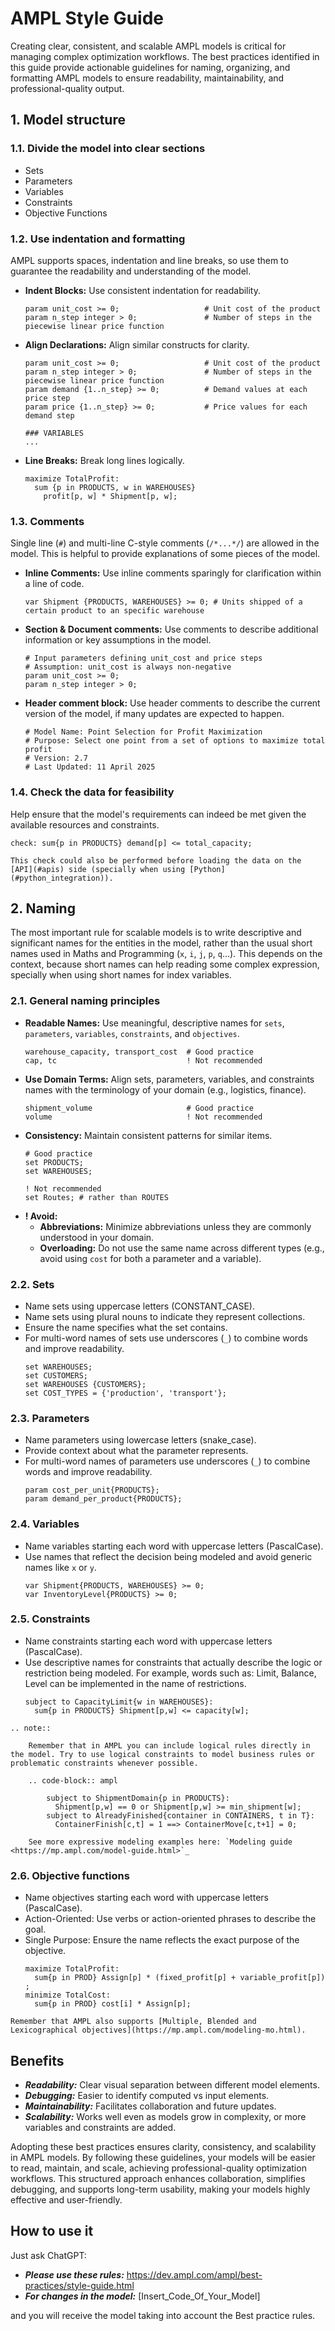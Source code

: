 # AMPL Style Guide

Creating clear, consistent, and scalable AMPL models is critical for managing complex optimization workflows. The best practices identified in this guide provide actionable guidelines for naming, organizing, and formatting AMPL models to ensure readability, maintainability, and professional-quality output.

## 1. Model structure

### 1.1. Divide the model into clear sections

  - Sets
  - Parameters
  - Variables
  - Constraints
  - Objective Functions

### 1.2. Use indentation and formatting

AMPL supports spaces, indentation and line breaks, so use them to guarantee the readability and understanding of the model.

- **Indent Blocks:** Use consistent indentation for readability.
  ```ampl
  param unit_cost >= 0;                   # Unit cost of the product
  param n_step integer > 0;               # Number of steps in the piecewise linear price function
  ```
- **Align Declarations:** Align similar constructs for clarity.
    ```ampl
    param unit_cost >= 0;                   # Unit cost of the product
    param n_step integer > 0;               # Number of steps in the piecewise linear price function
    param demand {1..n_step} >= 0;          # Demand values at each price step
    param price {1..n_step} >= 0;           # Price values for each demand step
  
    ### VARIABLES
    ...
    ```
- **Line Breaks:** Break long lines logically.
  ```ampl
  maximize TotalProfit: 
    sum {p in PRODUCTS, w in WAREHOUSES}
      profit[p, w] * Shipment[p, w];
  ```

### 1.3. Comments

Single line (`#`) and multi-line C-style comments (`/*...*/`) are allowed in the model. This is helpful to provide explanations of some pieces of the model.

- **Inline Comments:** Use inline comments sparingly for clarification within a line of code.
  ```ampl
  var Shipment {PRODUCTS, WAREHOUSES} >= 0; # Units shipped of a certain product to an specific warehouse
  ```
- **Section & Document comments:** Use comments to describe additional information or key assumptions in the model.
  ```ampl
  # Input parameters defining unit_cost and price steps
  # Assumption: unit_cost is always non-negative
  param unit_cost >= 0;                   
  param n_step integer > 0;
  ```

- **Header comment block:** Use header comments to describe the current version of the model, if many updates are expected to happen.
  ```ampl
  # Model Name: Point Selection for Profit Maximization
  # Purpose: Select one point from a set of options to maximize total profit
  # Version: 2.7
  # Last Updated: 11 April 2025
  ```

### 1.4. Check the data for feasibility

Help ensure that the model's requirements can indeed be met given the available resources and constraints.
  ```ampl
  check: sum{p in PRODUCTS} demand[p] <= total_capacity;
  ```

```{note}
This check could also be performed before loading the data on the [API](#apis) side (specially when using [Python](#python_integration)).
```

## 2. Naming

The most important rule for scalable models is to write descriptive and significant names for the entities in the model, rather than the usual short names used in Maths and Programming (`x`, `i`, `j`, `p`, `q`...). This depends on the context, because short names can help reading some complex expression, specially when using short names for index variables.

### 2.1. General naming principles

- **Readable Names:** Use meaningful, descriptive names for `sets`, `parameters`, `variables`, `constraints`, and `objectives`.    
  ```ampl
  warehouse_capacity, transport_cost  # Good practice
  cap, tc                             ! Not recommended
  ```
- **Use Domain Terms:** Align sets, parameters, variables, and constraints names with the terminology of your domain (e.g., logistics, finance).  
  ```ampl
  shipment_volume                     # Good practice
  volume                              ! Not recommended
  ```
- **Consistency:** Maintain consistent patterns for similar items.  
  ```ampl
  # Good practice
  set PRODUCTS;
  set WAREHOUSES;
  
  ! Not recommended  
  set Routes; # rather than ROUTES
  ```
- **! Avoid:**
  - **Abbreviations:** Minimize abbreviations unless they are commonly understood in your domain.
  - **Overloading:** Do not use the same name across different types (e.g., avoid using `cost` for both a parameter and a variable).

### 2.2. Sets

- Name sets using uppercase letters (CONSTANT_CASE).
- Name sets using plural nouns to indicate they represent collections.
- Ensure the name specifies what the set contains.
- For multi-word names of sets use underscores (`_`) to combine words and improve readability.
  ```ampl
  set WAREHOUSES;
  set CUSTOMERS;
  set WAREHOUSES {CUSTOMERS};
  set COST_TYPES = {'production', 'transport'};
  ```

### 2.3. Parameters

- Name parameters using lowercase letters (snake_case).
- Provide context about what the parameter represents.
- For multi-word names of parameters use underscores (`_`) to combine words and improve readability.
  ```ampl
  param cost_per_unit{PRODUCTS};
  param demand_per_product{PRODUCTS};
  ```

### 2.4. Variables

- Name variables starting each word with uppercase letters (PascalCase).
- Use names that reflect the decision being modeled and avoid generic names like `x` or `y`.
  ```ampl
  var Shipment{PRODUCTS, WAREHOUSES} >= 0;
  var InventoryLevel{PRODUCTS} >= 0;
  ```

### 2.5. Constraints

- Name constraints starting each word with uppercase letters (PascalCase).
- Use descriptive names for constraints that actually describe the logic or restriction being modeled. For example, words such as: Limit, Balance, Level can be implemented in the name of restrictions.
  ```ampl
  subject to CapacityLimit{w in WAREHOUSES}: 
    sum{p in PRODUCTS} Shipment[p,w] <= capacity[w];
  ```

```{eval-rst}
.. note::

    Remember that in AMPL you can include logical rules directly in the model. Try to use logical constraints to model business rules or problematic constraints whenever possible.

    .. code-block:: ampl
        
        subject to ShipmentDomain{p in PRODUCTS}: 
          Shipment[p,w] == 0 or Shipment[p,w] >= min_shipment[w];
        subject to AlreadyFinished{container in CONTAINERS, t in T}:
          ContainerFinish[c,t] = 1 ==> ContainerMove[c,t+1] = 0;

    See more expressive modeling examples here: `Modeling guide <https://mp.ampl.com/model-guide.html>`_
```

### 2.6. Objective functions

- Name objectives starting each word with uppercase letters (PascalCase).
- Action-Oriented: Use verbs or action-oriented phrases to describe the goal.
- Single Purpose: Ensure the name reflects the exact purpose of the objective.
  ```ampl
  maximize TotalProfit:
    sum{p in PROD} Assign[p] * (fixed_profit[p] + variable_profit[p]) ;
  minimize TotalCost:
    sum{p in PROD} cost[i] * Assign[p];
  ```

```{note}
Remember that AMPL also supports [Multiple, Blended and Lexicographical objectives](https://mp.ampl.com/modeling-mo.html).
``` 

## Benefits

- ***Readability:*** Clear visual separation between different model elements.
- ***Debugging:*** Easier to identify computed vs input elements.
- ***Maintainability:*** Facilitates collaboration and future updates.
- ***Scalability:*** Works well even as models grow in complexity, or more variables and constraints are added.

Adopting these best practices ensures clarity, consistency, and scalability in AMPL models. By following these guidelines, your models will be easier to read, maintain, and scale, achieving professional-quality optimization workflows. This structured approach enhances collaboration, simplifies debugging, and supports long-term usability, making your models highly effective and user-friendly.

## How to use it

Just ask ChatGPT:
- ***Please use these rules:*** https://dev.ampl.com/ampl/best-practices/style-guide.html
- ***For changes in the model:*** [Insert_Code_Of_Your_Model]

and you will receive the model taking into account the Best practice rules.
